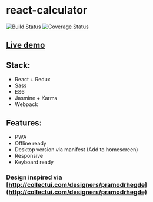 # react-calculator

[![Build Status](https://travis-ci.org/iondrimba/react-calculator.svg?branch=master)](https://travis-ci.org/iondrimba/react-calculator)
 [![Coverage Status](https://coveralls.io/repos/github/iondrimba/react-calculator/badge.svg?branch=master)](https://coveralls.io/github/iondrimba/react-calculator?branch=master)

## [Live demo](https://calculator.iondrimbafilho.me/)

## Stack:

- React + Redux
- Sass
- ES6
- Jasmine + Karma
- Webpack

## Features:

- PWA
- Offline ready
- Desktop version via manifest (Add to homescreen)
- Responsive
- Keyboard ready


### Design inspired via [http://collectui.com/designers/pramodrhegde](http://collectui.com/designers/pramodrhegde)
